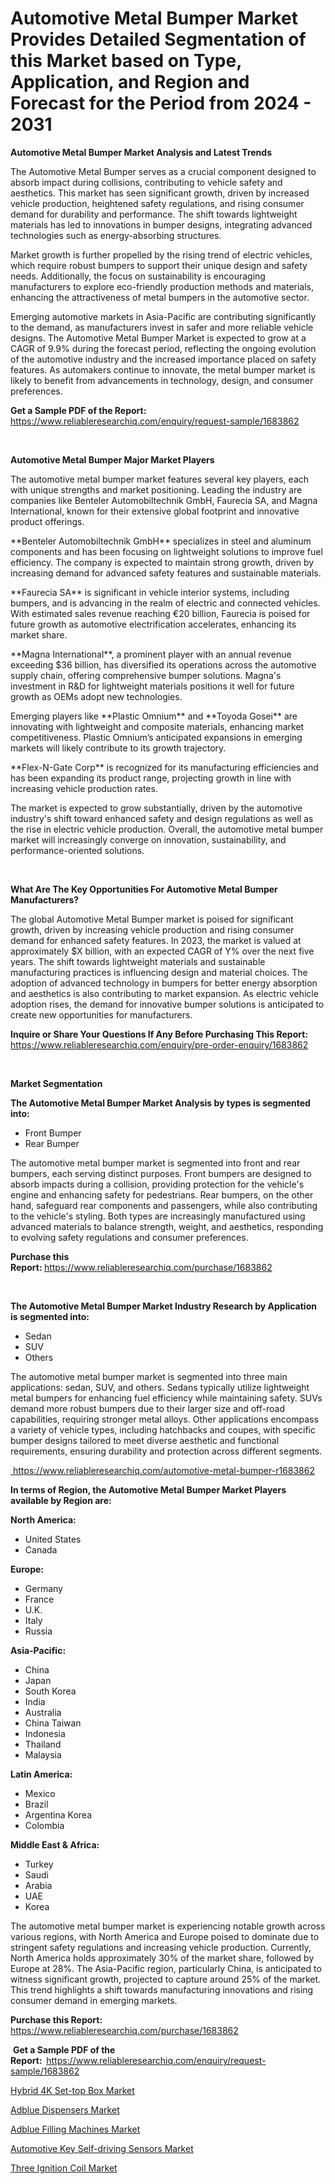 <p><h1>Automotive Metal Bumper Market Provides Detailed Segmentation of this Market based on Type, Application, and Region and Forecast for the Period from 2024 - 2031</h1></p><p><strong>Automotive Metal Bumper Market Analysis and Latest Trends</strong></p>
<p><p>The Automotive Metal Bumper serves as a crucial component designed to absorb impact during collisions, contributing to vehicle safety and aesthetics. This market has seen significant growth, driven by increased vehicle production, heightened safety regulations, and rising consumer demand for durability and performance. The shift towards lightweight materials has led to innovations in bumper designs, integrating advanced technologies such as energy-absorbing structures.</p><p>Market growth is further propelled by the rising trend of electric vehicles, which require robust bumpers to support their unique design and safety needs. Additionally, the focus on sustainability is encouraging manufacturers to explore eco-friendly production methods and materials, enhancing the attractiveness of metal bumpers in the automotive sector.</p><p>Emerging automotive markets in Asia-Pacific are contributing significantly to the demand, as manufacturers invest in safer and more reliable vehicle designs. The Automotive Metal Bumper Market is expected to grow at a CAGR of 9.9% during the forecast period, reflecting the ongoing evolution of the automotive industry and the increased importance placed on safety features. As automakers continue to innovate, the metal bumper market is likely to benefit from advancements in technology, design, and consumer preferences.</p></p>
<p><strong>Get a Sample PDF of the Report:&nbsp;</strong> <a href="https://www.reliableresearchiq.com/enquiry/request-sample/1683862?utm_campaign=1087&utm_medium=2&utm_source=Github&utm_content=ia&utm_term=15102024&utm_id=automotive-metal-bumper">https://www.reliableresearchiq.com/enquiry/request-sample/1683862</a></p>
<p>&nbsp;</p>
<p><strong>Automotive Metal Bumper Major Market Players</strong></p>
<p><p>The automotive metal bumper market features several key players, each with unique strengths and market positioning. Leading the industry are companies like Benteler Automobiltechnik GmbH, Faurecia SA, and Magna International, known for their extensive global footprint and innovative product offerings.</p><p>**Benteler Automobiltechnik GmbH** specializes in steel and aluminum components and has been focusing on lightweight solutions to improve fuel efficiency. The company is expected to maintain strong growth, driven by increasing demand for advanced safety features and sustainable materials.</p><p>**Faurecia SA** is significant in vehicle interior systems, including bumpers, and is advancing in the realm of electric and connected vehicles. With estimated sales revenue reaching €20 billion, Faurecia is poised for future growth as automotive electrification accelerates, enhancing its market share.</p><p>**Magna International**, a prominent player with an annual revenue exceeding $36 billion, has diversified its operations across the automotive supply chain, offering comprehensive bumper solutions. Magna's investment in R&D for lightweight materials positions it well for future growth as OEMs adopt new technologies.</p><p>Emerging players like **Plastic Omnium** and **Toyoda Gosei** are innovating with lightweight and composite materials, enhancing market competitiveness. Plastic Omnium’s anticipated expansions in emerging markets will likely contribute to its growth trajectory.</p><p>**Flex-N-Gate Corp** is recognized for its manufacturing efficiencies and has been expanding its product range, projecting growth in line with increasing vehicle production rates. </p><p>The market is expected to grow substantially, driven by the automotive industry's shift toward enhanced safety and design regulations as well as the rise in electric vehicle production. Overall, the automotive metal bumper market will increasingly converge on innovation, sustainability, and performance-oriented solutions.</p></p>
<p>&nbsp;</p>
<p><strong>What Are The Key Opportunities For Automotive Metal Bumper Manufacturers?</strong></p>
<p><p>The global Automotive Metal Bumper market is poised for significant growth, driven by increasing vehicle production and rising consumer demand for enhanced safety features. In 2023, the market is valued at approximately $X billion, with an expected CAGR of Y% over the next five years. The shift towards lightweight materials and sustainable manufacturing practices is influencing design and material choices. The adoption of advanced technology in bumpers for better energy absorption and aesthetics is also contributing to market expansion. As electric vehicle adoption rises, the demand for innovative bumper solutions is anticipated to create new opportunities for manufacturers.</p></p>
<p><strong>Inquire or Share Your Questions If Any Before Purchasing This Report:</strong> <a href="https://www.reliableresearchiq.com/enquiry/pre-order-enquiry/1683862?utm_campaign=1087&utm_medium=2&utm_source=Github&utm_content=ia&utm_term=15102024&utm_id=automotive-metal-bumper">https://www.reliableresearchiq.com/enquiry/pre-order-enquiry/1683862</a></p>
<p>&nbsp;</p>
<p><strong>Market Segmentation</strong></p>
<p><strong>The Automotive Metal Bumper Market Analysis by types is segmented into:</strong></p>
<p><ul><li>Front Bumper</li><li>Rear Bumper</li></ul></p>
<p><p>The automotive metal bumper market is segmented into front and rear bumpers, each serving distinct purposes. Front bumpers are designed to absorb impacts during a collision, providing protection for the vehicle's engine and enhancing safety for pedestrians. Rear bumpers, on the other hand, safeguard rear components and passengers, while also contributing to the vehicle's styling. Both types are increasingly manufactured using advanced materials to balance strength, weight, and aesthetics, responding to evolving safety regulations and consumer preferences.</p></p>
<p><strong>Purchase this Report:&nbsp;</strong><a href="https://www.reliableresearchiq.com/purchase/1683862?utm_campaign=1087&utm_medium=2&utm_source=Github&utm_content=ia&utm_term=15102024&utm_id=automotive-metal-bumper">https://www.reliableresearchiq.com/purchase/1683862</a></p>
<p>&nbsp;</p>
<p><strong>The Automotive Metal Bumper Market Industry Research by Application is segmented into:</strong></p>
<p><ul><li>Sedan</li><li>SUV</li><li>Others</li></ul></p>
<p><p>The automotive metal bumper market is segmented into three main applications: sedan, SUV, and others. Sedans typically utilize lightweight metal bumpers for enhancing fuel efficiency while maintaining safety. SUVs demand more robust bumpers due to their larger size and off-road capabilities, requiring stronger metal alloys. Other applications encompass a variety of vehicle types, including hatchbacks and coupes, with specific bumper designs tailored to meet diverse aesthetic and functional requirements, ensuring durability and protection across different segments.</p></p>
<p><a href="https://www.reliableresearchiq.com/automotive-metal-bumper-r1683862?utm_campaign=1087&utm_medium=2&utm_source=Github&utm_content=ia&utm_term=15102024&utm_id=automotive-metal-bumper">&nbsp;https://www.reliableresearchiq.com/automotive-metal-bumper-r1683862</a></p>
<p><strong>In terms of Region, the Automotive Metal Bumper Market Players available by Region are:</strong></p>
<p>
    <p> <strong> North America: </strong>
        <ul>
            <li>United States</li>
            <li>Canada</li>
        </ul>
        </p> 
    <p> <strong> Europe: </strong>
        <ul>
            <li>Germany</li>
            <li>France</li>
            <li>U.K.</li>
            <li>Italy</li>
            <li>Russia</li>
        </ul>
        </p> 
    <p> <strong> Asia-Pacific: </strong>
        <ul>
            <li>China</li>
            <li>Japan</li>
            <li>South Korea</li>
            <li>India</li>
            <li>Australia</li>
            <li>China Taiwan</li>
            <li>Indonesia</li>
            <li>Thailand</li>
            <li>Malaysia</li>
        </ul>
        </p> 
    <p> <strong> Latin America: </strong>
        <ul>
            <li>Mexico</li>
            <li>Brazil</li>
            <li>Argentina Korea</li>
            <li>Colombia</li>
        </ul>
        </p> 
    <p> <strong> Middle East & Africa: </strong>
        <ul>
            <li>Turkey</li>
            <li>Saudi</li>
            <li>Arabia</li>
            <li>UAE</li>
            <li>Korea</li>
        </ul>
    </p>
    </p>
<p><p>The automotive metal bumper market is experiencing notable growth across various regions, with North America and Europe poised to dominate due to stringent safety regulations and increasing vehicle production. Currently, North America holds approximately 30% of the market share, followed by Europe at 28%. The Asia-Pacific region, particularly China, is anticipated to witness significant growth, projected to capture around 25% of the market. This trend highlights a shift towards manufacturing innovations and rising consumer demand in emerging markets.</p></p>
<p><strong>Purchase this Report: </strong><a href="https://www.reliableresearchiq.com/purchase/1683862?utm_campaign=1087&utm_medium=2&utm_source=Github&utm_content=ia&utm_term=15102024&utm_id=automotive-metal-bumper">https://www.reliableresearchiq.com/purchase/1683862</a></p>
<p>&nbsp;<strong>Get a Sample PDF of the Report:&nbsp;&nbsp;</strong><a href="https://www.reliableresearchiq.com/enquiry/request-sample/1683862?utm_campaign=1087&utm_medium=2&utm_source=Github&utm_content=ia&utm_term=15102024&utm_id=automotive-metal-bumper">https://www.reliableresearchiq.com/enquiry/request-sample/1683862</a></p>
<p><strong></strong></p>
<p><p><a href="https://www.linkedin.com/pulse/hybrid-4k-set-top-box-industry-forecast-market-shifts-strategic-p6u6f?utm_campaign=1087&utm_medium=2&utm_source=Github&utm_content=ia&utm_term=15102024&utm_id=automotive-metal-bumper">Hybrid 4K Set-top Box Market</a></p><p><a href="https://github.com/benjigwozdzus/Market-Research-Report-List-1/blob/main/adblue-dispensers-market.md?utm_campaign=1087&utm_medium=2&utm_source=Github&utm_content=ia&utm_term=15102024&utm_id=automotive-metal-bumper">Adblue Dispensers Market</a></p><p><a href="https://github.com/abbiewimld/Market-Research-Report-List-1/blob/main/adblue-filling-machines-market.md?utm_campaign=1087&utm_medium=2&utm_source=Github&utm_content=ia&utm_term=15102024&utm_id=automotive-metal-bumper">Adblue Filling Machines Market</a></p><p><a href="https://www.linkedin.com/pulse/automotive-key-self-driving-sensors-market-analysis-product-xkcjf?utm_campaign=1087&utm_medium=2&utm_source=Github&utm_content=ia&utm_term=15102024&utm_id=automotive-metal-bumper">Automotive Key Self-driving Sensors Market</a></p><p><a href="https://www.linkedin.com/pulse/exploring-three-ignition-coil-market-dynamics-revenue-analysis-agrof?utm_campaign=1087&utm_medium=2&utm_source=Github&utm_content=ia&utm_term=15102024&utm_id=automotive-metal-bumper">Three Ignition Coil Market</a></p></p>